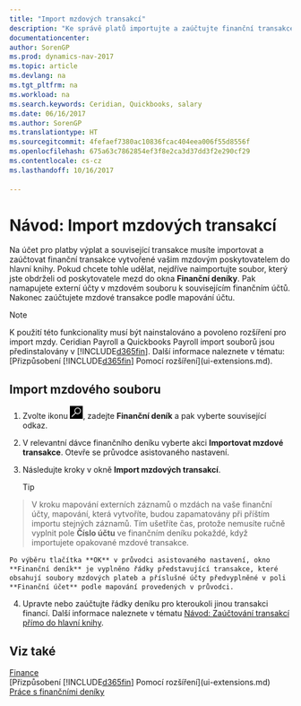 ```yaml
---
title: "Import mzdových transakcí"
description: "Ke správě platů importujte a zaúčtujte finanční transakce od svého poskytovatele mzdových plateb do hlavní knihy pomocí rozšíření o mzdy, jako jsou například Ceridian nebo Quickbooks."
documentationcenter: 
author: SorenGP
ms.prod: dynamics-nav-2017
ms.topic: article
ms.devlang: na
ms.tgt_pltfrm: na
ms.workload: na
ms.search.keywords: Ceridian, Quickbooks, salary
ms.date: 06/16/2017
ms.author: SorenGP
ms.translationtype: HT
ms.sourcegitcommit: 4fefaef7380ac10836fcac404eea006f55d8556f
ms.openlocfilehash: 675a63c7862854ef3f8e2ca3d37dd3f2e290cf29
ms.contentlocale: cs-cz
ms.lasthandoff: 10/16/2017

---
```

# <a name="how-to-import-payroll-transactions"></a>Návod: Import mzdových transakcí
Na účet pro platby výplat a související transakce musíte importovat a zaúčtovat finanční transakce vytvořené vašim mzdovým poskytovatelem do hlavní knihy. Pokud chcete tohle udělat, nejdříve naimportujte soubor, který jste obdrželi od poskytovatele mezd do okna **Finanční deníky**. Pak namapujete externí účty v mzdovém souboru k souvisejícím finančním účtů. Nakonec zaúčtujete mzdové transakce podle mapování účtu.

> [!NOTE]  
>   K použití této funkcionality musí být nainstalováno a povoleno rozšíření pro import mzdy. Ceridian Payroll a Quickbooks Payroll import souborů jsou předinstalovány v [!INCLUDE[d365fin](includes/d365fin_md.md)]. Další informace naleznete v tématu: [Přizpůsobení [!INCLUDE[d365fin](includes/d365fin_md.md)]  Pomocí rozšíření](ui-extensions.md).

## <a name="to-import-a-payroll-file"></a>Import mzdového souboru
1. Zvolte ikonu ![Vyhledat stránku nebo sestavu](media/ui-search/search_small.png "Ikona Vyhledat stránku nebo sestavu"), zadejte **Finanční deník** a pak vyberte související odkaz.
2. V relevantní dávce finančního deníku vyberte akci **Importovat mzdové transakce**. Otevře se průvodce asistovaného nastavení.
3. Následujte kroky v okně **Import mzdových transakcí**.

    > [!TIP]  
>   V kroku mapování externích záznamů o mzdách na vaše finanční účty, mapování, která vytvoříte, budou zapamatovány při příštím importu stejných záznamů. Tím ušetříte čas, protože nemusíte ručně vyplnit pole **Číslo účtu** ve finančním deníku pokaždé, když importujete opakované mzdové transakce.   

    Po výběru tlačítka **OK** v průvodci asistovaného nastavení, okno **Finanční deník** je vyplněno řádky představující transakce, které obsahují soubory mzdových plateb a příslušné účty předvyplněné v poli **Finanční účet** podle mapování provedených v průvodci.
4. Upravte nebo zaúčtujte řádky deníku pro kteroukoli jinou transakci financí. Další informace naleznete v tématu [Návod: Zaúčtování transakcí přímo do hlavní knihy](finance-how-post-transactions-directly.md).   

## <a name="see-also"></a>Viz také
[Finance](finance.md)  
[Přizpůsobení [!INCLUDE[d365fin](includes/d365fin_md.md)] Pomocí rozšíření](ui-extensions.md)  
[Práce s finančními deníky](ui-work-general-journals.md)  

